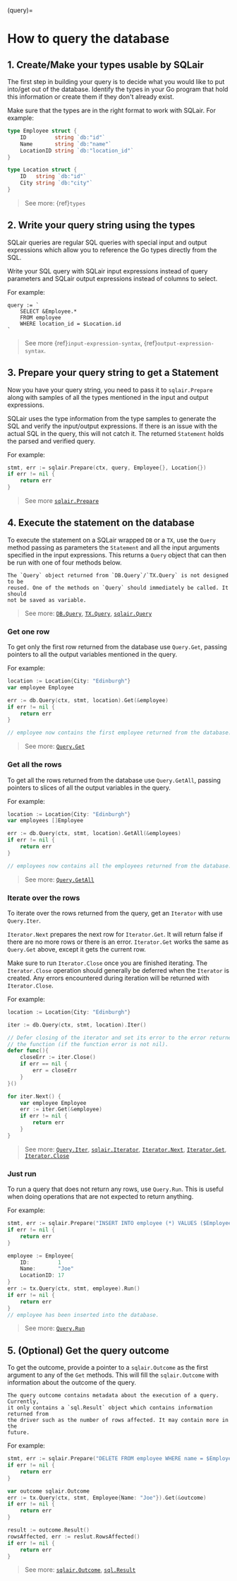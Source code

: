 (query)=
# How to query the database

## 1. Create/Make your types usable by SQLair
The first step in building your query is to decide what you would like to put
into/get out of the database. Identify the types in your Go program that hold
this information or create them if they don't already exist.

Make sure that the types are in the right format to work with SQLair. For example:
```go
type Employee struct {
    ID         string `db:"id"`
    Name       string `db:"name"`
    LocationID string `db:"location_id"`
}

type Location struct {
    ID   string `db:"id"`
    City string `db:"city"`
}
```

> See more: {ref}`types` 

## 2. Write your query string using the types

SQLair queries are regular SQL queries with special input and output expressions
which allow you to reference the Go types directly from the SQL.

Write your SQL query with SQLair input expressions instead of query parameters
and SQLair output expressions instead of columns to select.

For example:
```
query := `
    SELECT &Employee.*
    FROM employee
    WHERE location_id = $Location.id
`
```

> See more {ref}`input-expression-syntax`, {ref}`output-expression-syntax`.

## 3. Prepare your query string to get a Statement

Now you have your query string, you need to pass it to `sqlair.Prepare` along
with samples of all the types mentioned in the input and output expressions.

SQLair uses the type information from the type samples to generate the SQL and
verify the input/output expressions. If there is an issue with the actual SQL in
the query, this will not catch it. The returned `Statement` holds the parsed and
verified query.


For example:
```go
stmt, err := sqlair.Prepare(ctx, query, Employee{}, Location{})
if err != nil {
    return err
}
```

> See more [`sqlair.Prepare`](https://pkg.go.dev/github.com/canonical/sqlair#Prepare)

## 4. Execute the statement on the database

To execute the statement on a SQLair wrapped `DB` or a `TX`, use the `Query`
method passing as parameters the `Statement` and all the input arguments
specified in the input expressions. This returns a `Query` object that can then
be run with one of four methods below.

```{note}
The `Query` object returned from `DB.Query`/`TX.Query` is not designed to be
reused. One of the methods on `Query` should immediately be called. It should
not be saved as variable.
```

> See more:
[`DB.Query`](https://pkg.go.dev/github.com/canonical/sqlair#DB.Query),
[`TX.Query`](https://pkg.go.dev/github.com/canonical/sqlair#TX.Query),
[`sqlair.Query`](https://pkg.go.dev/github.com/canonical/sqlair#Query)

### Get one row
To get only the first row returned from the database use `Query.Get`, passing
pointers to all the output variables mentioned in the query.

For example:
```go
location := Location{City: "Edinburgh"}
var employee Employee

err := db.Query(ctx, stmt, location).Get(&employee)
if err != nil {
    return err
}

// employee now contains the first employee returned from the database.
```

> See more: [`Query.Get`](https://pkg.go.dev/github.com/canonical/sqlair#Query.Get)

### Get all the rows
To get all the rows returned from the database use `Query.GetAll`, passing
pointers to slices of all the output variables in the query.

For example:
```go
location := Location{City: "Edinburgh"}
var employees []Employee

err := db.Query(ctx, stmt, location).GetAll(&employees)
if err != nil {
    return err
}

// employees now contains all the employees returned from the database.
```

> See more:
[`Query.GetAll`](https://pkg.go.dev/github.com/canonical/sqlair#Query.GetAll)

### Iterate over the rows
To iterate over the rows returned from the query, get an `Iterator` with use
`Query.Iter`.

`Iterator.Next` prepares the next row for `Iterator.Get`. It will return false
if there are no more rows or there is an error. `Iterator.Get` works the same as
`Query.Get` above, except it gets the current row.

Make sure to run `Iterator.Close` once you are finished iterating. The
`Iterator.Close` operation should generally be deferred when the `Iterator` is
created. Any errors encountered during iteration will be returned with
`Iterator.Close`.

For example:
```go
location := Location{City: "Edinburgh"}

iter := db.Query(ctx, stmt, location).Iter()

// Defer closing of the iterator and set its error to the error returned from 
// the function (if the function error is not nil).
defer func(){
    closeErr := iter.Close()
    if err == nil {
        err = closeErr
    }
}()

for iter.Next() {
    var employee Employee
    err := iter.Get(&employee)
    if err != nil {
        return err
    }  
}
```

> See more:
[`Query.Iter`](https://pkg.go.dev/github.com/canonical/sqlair#Query.Iter),
[`sqlair.Iterator`](https://pkg.go.dev/github.com/canonical/sqlair#Iterator),
[`Iterator.Next`](https://pkg.go.dev/github.com/canonical/sqlair#Iterator.Next),
[`Iterator.Get`](https://pkg.go.dev/github.com/canonical/sqlair#Iterator.Get),
[`Iterator.Close`](https://pkg.go.dev/github.com/canonical/sqlair#Iterator.Close)
### Just run 
To run a query that does not return any rows, use `Query.Run`. This is useful
when doing operations that are not expected to return anything.

For example:
```go
stmt, err := sqlair.Prepare("INSERT INTO employee (*) VALUES ($Employee.*)", Employee{})
if err != nil {
    return err
}

employee := Employee{
    ID:         1 
    Name:       "Joe"
    LocationID: 17
}
err := tx.Query(ctx, stmt, employee).Run()
if err != nil {
    return err
}
// employee has been inserted into the database.
```

> See more:
[`Query.Run`](https://pkg.go.dev/github.com/canonical/sqlair#Query.Run)


## 5. (Optional) Get the query outcome

To get the outcome, provide a pointer to a `sqlair.Outcome` as the first
argument to any of the `Get` methods. This will fill the `sqlair.Outcome` with
information about the outcome of the query.

```{note}
The query outcome contains metadata about the execution of a query. Currently,
it only contains a `sql.Result` object which contains information returned from
the driver such as the number of rows affected. It may contain more in the
future.
```

For example:
```go
stmt, err := sqlair.Prepare("DELETE FROM employee WHERE name = $Employee.name", Employee{})
if err != nil {
    return err
}

var outcome sqlair.Outcome
err := tx.Query(ctx, stmt, Employee{Name: "Joe"}).Get(&outcome)
if err != nil {
    return err
}

result := outcome.Result()
rowsAffected, err := reslut.RowsAffected()
if err != nil {
    return err
}
```

> See more:
[`sqlair.Outcome`](https://pkg.go.dev/github.com/canonical/sqlair#Outcome),
[`sql.Result`](https://pkg.go.dev/database/sql#Result)